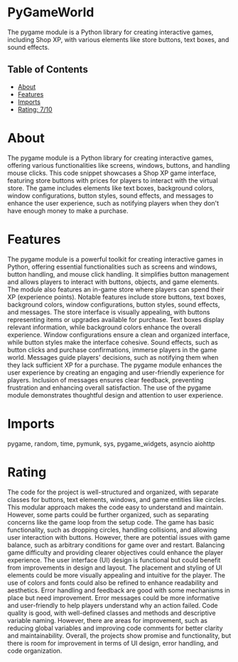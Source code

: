 # PyGameWorld

The pygame module is a Python library for creating interactive games, including Shop XP, with various elements like store buttons, text boxes, and sound effects.

## Table of Contents

- [About](#about)
- [Features](#features)
- [Imports](#Imports)
- [Rating: 7/10](#Rating)

# About

The pygame module is a Python library for creating interactive games, offering various functionalities like screens, windows, buttons, and handling mouse clicks. This code snippet showcases a Shop XP game interface, featuring store buttons with prices for players to interact with the virtual store. The game includes elements like text boxes, background colors, window configurations, button styles, sound effects, and messages to enhance the user experience, such as notifying players when they don't have enough money to make a purchase.

# Features

The pygame module is a powerful toolkit for creating interactive games in Python, offering essential functionalities such as screens and windows, button handling, and mouse click handling. It simplifies button management and allows players to interact with buttons, objects, and game elements. The module also features an in-game store where players can spend their XP (experience points). Notable features include store buttons, text boxes, background colors, window configurations, button styles, sound effects, and messages.
The store interface is visually appealing, with buttons representing items or upgrades available for purchase. Text boxes display relevant information, while background colors enhance the overall experience. Window configurations ensure a clean and organized interface, while button styles make the interface cohesive. Sound effects, such as button clicks and purchase confirmations, immerse players in the game world. Messages guide players' decisions, such as notifying them when they lack sufficient XP for a purchase.
The pygame module enhances the user experience by creating an engaging and user-friendly experience for players. Inclusion of messages ensures clear feedback, preventing frustration and enhancing overall satisfaction. The use of the pygame module demonstrates thoughtful design and attention to user experience.

# Imports

pygame, random, time, pymunk, sys, pygame_widgets, asyncio aiohttp

# Rating

The code for the project is well-structured and organized, with separate classes for buttons, text elements, windows, and game entities like circles. This modular approach makes the code easy to understand and maintain. However, some parts could be further organized, such as separating concerns like the game loop from the setup code.
The game has basic functionality, such as dropping circles, handling collisions, and allowing user interaction with buttons. However, there are potential issues with game balance, such as arbitrary conditions for game over and restart. Balancing game difficulty and providing clearer objectives could enhance the player experience.
The user interface (UI) design is functional but could benefit from improvements in design and layout. The placement and styling of UI elements could be more visually appealing and intuitive for the player. The use of colors and fonts could also be refined to enhance readability and aesthetics.
Error handling and feedback are good with some mechanisms in place but need improvement. Error messages could be more informative and user-friendly to help players understand why an action failed.
Code quality is good, with well-defined classes and methods and descriptive variable naming. However, there are areas for improvement, such as reducing global variables and improving code comments for better clarity and maintainability. Overall, the projects show promise and functionality, but there is room for improvement in terms of UI design, error handling, and code organization.
